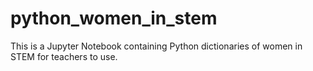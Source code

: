 # python_women_in_stem
This is a Jupyter Notebook containing Python dictionaries of women in STEM for teachers to use.
